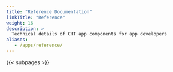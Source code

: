 ```yaml
---
title: "Reference Documentation"
linkTitle: "Reference"
weight: 16
description: >
  Technical details of CHT app components for app developers 
aliases:
   - /apps/reference/
---
```


{{< subpages >}}